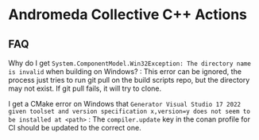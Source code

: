 # Andromeda Collective C++ Actions


## FAQ

Why do I get `System.ComponentModel.Win32Exception: The directory name is invalid` when building on Windows?
: This error can be ignored, the process just tries to run git pull on the build scripts repo, but the directory may not exist. If git pull fails, it will try to clone.

I get a CMake error on Windows that `Generator Visual Studio 17 2022 given toolset and version specification x,version=y does not seem to be installed at <path>`
: The `compiler.update` key in the conan profile for CI should be updated to the correct one.
